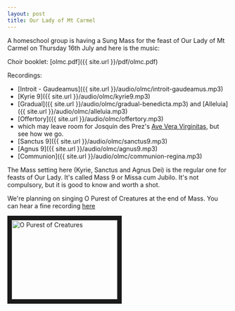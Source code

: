 ```yaml
---
layout: post
title: Our Lady of Mt Carmel
---
```


A homeschool group is having a Sung Mass for the feast of Our Lady of Mt Carmel on Thursday 16th July and here is the music:

Choir booklet: [olmc.pdf]({{ site.url }}/pdf/olmc.pdf)

Recordings:

* [Introit - Gaudeamus]({{ site.url }}/audio/olmc/introit-gaudeamus.mp3)
* [Kyrie 9]({{ site.url }}/audio/olmc/kyrie9.mp3)
* [Gradual]({{ site.url }}/audio/olmc/gradual-benedicta.mp3) and [Alleluia]({{ site.url }}/audio/olmc/alleluia.mp3)
* [Offertory]({{ site.url }}/audio/olmc/offertory.mp3)
* which may leave room for Josquin des Prez's [Ave Vera Virginitas](http://www.cpdl.org/wiki/images/sheet/jos-veri.pdf), but see how we go.
* [Sanctus 9]({{ site.url }}/audio/olmc/sanctus9.mp3)
* [Agnus 9]({{ site.url }}/audio/olmc/agnus9.mp3)
* [Communion]({{ site.url }}/audio/olmc/communion-regina.mp3)

The Mass setting here (Kyrie, Sanctus and Agnus Dei) is the regular one for feasts of Our Lady.  It's called Mass 9 or Missa cum Jubilo.  It's not compulsory, but it is good to know and worth a shot.

We're planning on singing O Purest of Creatures at the end of Mass.  You can hear a fine recording [here](https://youtu.be/TsLXoekyFJA)

<a href="http://www.youtube.com/watch?feature=player_embedded&v=TsLXoekyFJA
" target="_blank"><img src="http://img.youtube.com/vi/TsLXoekyFJA/0.jpg" 
alt="O Purest of Creatures" width="240" height="180" border="10" /></a>
